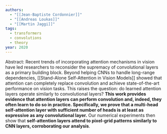 ```yaml
---
authors:
  - "[[Jean-Baptiste Cordonnier]]"
  - "[[Andreas Loukas]]"
  - "[[Martin Jaggi]]"
tags:
  - transformers
  - convolutions
  - theory
year: 2020
---
```

Abstract:
Recent trends of incorporating attention mechanisms in vision have led researchers to reconsider the supremacy of convolutional layers as a primary building block. Beyond helping CNNs to handle long-range dependencies, [[Stand-Alone Self-Attention in Vision Models]] showed that attention can completely replace convolution and achieve state-of-the-art performance on vision tasks. This raises the question: do learned attention layers operate similarly to convolutional layers? **This work provides evidence that attention layers can perform convolution and, indeed, they often learn to do so in practice. Specifically, we prove that a multi-head self-attention layer with sufficient number of heads is at least as expressive as any convolutional layer.** Our numerical experiments then show that **self-attention layers attend to pixel-grid patterns similarly to CNN layers, corroborating our analysis**. 